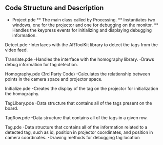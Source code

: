 Code Structure and Description
------------------------------

* Project.pde
	** The main class called by Processing. 
	** Instantiates two windows, one for the projector and one for debugging on the monitor. 
	** Handles the keypress events for initializing and displaying debugging information.

Detect.pde
	-Interfaces with the ARToolKit library to detect the tags from the video feed.

Translate.pde
	-Handles the interface with the homography library.
	-Draws debug information for tag detection.

Homography.pde (3rd Party Code)
	-Calculates the relationship between points in the camera space and projector space. 

Initialize.pde
	-Creates the display of the tag on the projector for initialization the homography.

TagLibary.pde
	-Data structure that contains all of the tags present on the board.

TagRow.pde
	-Data structure that contains all of the tags in a given row.

Tag.pde
	-Data structure that contains all of the information related to a detected tag, such as id, position in projector coordinates, and position in camera coordinates. 
	-Drawing methods for debugging tag location

